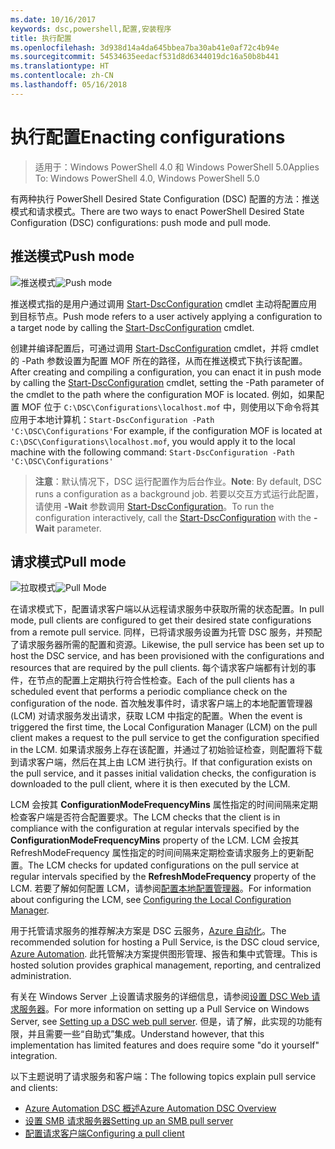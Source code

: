 ```yaml
---
ms.date: 10/16/2017
keywords: dsc,powershell,配置,安装程序
title: 执行配置
ms.openlocfilehash: 3d938d14a4da645bbea7ba30ab41e0af72c4b94e
ms.sourcegitcommit: 54534635eedacf531d8d6344019dc16a50b8b441
ms.translationtype: HT
ms.contentlocale: zh-CN
ms.lasthandoff: 05/16/2018
---
```

# <a name="enacting-configurations"></a><span data-ttu-id="4077c-103">执行配置</span><span class="sxs-lookup"><span data-stu-id="4077c-103">Enacting configurations</span></span>

><span data-ttu-id="4077c-104">适用于：Windows PowerShell 4.0 和 Windows PowerShell 5.0</span><span class="sxs-lookup"><span data-stu-id="4077c-104">Applies To: Windows PowerShell 4.0, Windows PowerShell 5.0</span></span>

<span data-ttu-id="4077c-105">有两种执行 PowerShell Desired State Configuration (DSC) 配置的方法：推送模式和请求模式。</span><span class="sxs-lookup"><span data-stu-id="4077c-105">There are two ways to enact PowerShell Desired State Configuration (DSC) configurations: push mode and pull mode.</span></span>

## <a name="push-mode"></a><span data-ttu-id="4077c-106">推送模式</span><span class="sxs-lookup"><span data-stu-id="4077c-106">Push mode</span></span>

<span data-ttu-id="4077c-107">![推送模式](images/pushModel.png "推送模式的工作原理")</span><span class="sxs-lookup"><span data-stu-id="4077c-107">![Push mode](images/pushModel.png "How push mode works")</span></span>

<span data-ttu-id="4077c-108">推送模式指的是用户通过调用 [Start-DscConfiguration](https://technet.microsoft.com/library/dn521623.aspx) cmdlet 主动将配置应用到目标节点。</span><span class="sxs-lookup"><span data-stu-id="4077c-108">Push mode refers to a user actively applying a configuration to a target node by calling the [Start-DscConfiguration](https://technet.microsoft.com/library/dn521623.aspx) cmdlet.</span></span>

<span data-ttu-id="4077c-109">创建并编译配置后，可通过调用 [Start-DscConfiguration](https://technet.microsoft.com/library/dn521623.aspx) cmdlet，并将 cmdlet 的 -Path 参数设置为配置 MOF 所在的路径，从而在推送模式下执行该配置。</span><span class="sxs-lookup"><span data-stu-id="4077c-109">After creating and compiling a configuration, you can enact it in push mode by calling the [Start-DscConfiguration](https://technet.microsoft.com/library/dn521623.aspx) cmdlet, setting the -Path parameter of the cmdlet to the path where the configuration MOF is located.</span></span>
<span data-ttu-id="4077c-110">例如，如果配置 MOF 位于 `C:\DSC\Configurations\localhost.mof` 中，则使用以下命令将其应用于本地计算机：`Start-DscConfiguration -Path 'C:\DSC\Configurations'`</span><span class="sxs-lookup"><span data-stu-id="4077c-110">For example, if the configuration MOF is located at `C:\DSC\Configurations\localhost.mof`, you would apply it to the local machine with the following command: `Start-DscConfiguration -Path 'C:\DSC\Configurations'`</span></span>

> <span data-ttu-id="4077c-111">__注意__：默认情况下，DSC 运行配置作为后台作业。</span><span class="sxs-lookup"><span data-stu-id="4077c-111">__Note__: By default, DSC runs a configuration as a background job.</span></span> <span data-ttu-id="4077c-112">若要以交互方式运行此配置，请使用 __-Wait__ 参数调用 [Start-DscConfiguration](https://technet.microsoft.com/library/dn521623.aspx)。</span><span class="sxs-lookup"><span data-stu-id="4077c-112">To run the configuration interactively, call the [Start-DscConfiguration](https://technet.microsoft.com/library/dn521623.aspx) with the __-Wait__ parameter.</span></span>

## <a name="pull-mode"></a><span data-ttu-id="4077c-113">请求模式</span><span class="sxs-lookup"><span data-stu-id="4077c-113">Pull mode</span></span>

<span data-ttu-id="4077c-114">![拉取模式](images/pullModel.png "拉取模式的工作原理")</span><span class="sxs-lookup"><span data-stu-id="4077c-114">![Pull Mode](images/pullModel.png "How pull mode works")</span></span>

<span data-ttu-id="4077c-115">在请求模式下，配置请求客户端以从远程请求服务中获取所需的状态配置。</span><span class="sxs-lookup"><span data-stu-id="4077c-115">In pull mode, pull clients are configured to get their desired state configurations from a remote pull service.</span></span>
<span data-ttu-id="4077c-116">同样，已将请求服务设置为托管 DSC 服务，并预配了请求服务器所需的配置和资源。</span><span class="sxs-lookup"><span data-stu-id="4077c-116">Likewise, the pull service has been set up to host the DSC service, and has been provisioned with the configurations and resources that are required by the pull clients.</span></span>
<span data-ttu-id="4077c-117">每个请求客户端都有计划的事件，在节点的配置上定期执行符合性检查。</span><span class="sxs-lookup"><span data-stu-id="4077c-117">Each of the pull clients has a scheduled event that performs a periodic compliance check on the configuration of the node.</span></span>
<span data-ttu-id="4077c-118">首次触发事件时，请求客户端上的本地配置管理器 (LCM) 对请求服务发出请求，获取 LCM 中指定的配置。</span><span class="sxs-lookup"><span data-stu-id="4077c-118">When the event is triggered the first time, the Local Configuration Manager (LCM) on the pull client makes a request to the pull service to get the configuration specified in the LCM.</span></span>
<span data-ttu-id="4077c-119">如果请求服务上存在该配置，并通过了初始验证检查，则配置将下载到请求客户端，然后在其上由 LCM 进行执行。</span><span class="sxs-lookup"><span data-stu-id="4077c-119">If that configuration exists on the pull service, and it passes initial validation checks, the configuration is downloaded to the pull client, where it is then executed by the LCM.</span></span>

<span data-ttu-id="4077c-120">LCM 会按其 **ConfigurationModeFrequencyMins** 属性指定的时间间隔来定期检查客户端是否符合配置要求。</span><span class="sxs-lookup"><span data-stu-id="4077c-120">The LCM checks that the client is in compliance with the configuration at regular intervals specified by the **ConfigurationModeFrequencyMins** property of the LCM.</span></span>
<span data-ttu-id="4077c-121">LCM 会按其 RefreshModeFrequency 属性指定的时间间隔来定期检查请求服务上的更新配置。</span><span class="sxs-lookup"><span data-stu-id="4077c-121">The LCM checks for updated configurations on the pull service at regular intervals specified by the **RefreshModeFrequency** property of the LCM.</span></span>
<span data-ttu-id="4077c-122">若要了解如何配置 LCM，请参阅[配置本地配置管理器](metaConfig.md)。</span><span class="sxs-lookup"><span data-stu-id="4077c-122">For information about configuring the LCM, see [Configuring the Local Configuration Manager](metaConfig.md).</span></span>

<span data-ttu-id="4077c-123">用于托管请求服务的推荐解决方案是 DSC 云服务，[Azure 自动化](https://azure.microsoft.com/services/automation/)。</span><span class="sxs-lookup"><span data-stu-id="4077c-123">The recommended solution for hosting a Pull Service, is the DSC cloud service, [Azure Automation](https://azure.microsoft.com/services/automation/).</span></span>
<span data-ttu-id="4077c-124">此托管解决方案提供图形管理、报告和集中式管理。</span><span class="sxs-lookup"><span data-stu-id="4077c-124">This is hosted solution provides graphical management, reporting, and centralized administration.</span></span>

<span data-ttu-id="4077c-125">有关在 Windows Server 上设置请求服务的详细信息，请参阅[设置 DSC Web 请求服务器](pullServer.md)。</span><span class="sxs-lookup"><span data-stu-id="4077c-125">For more information on setting up a Pull Service on Windows Server, see [Setting up a DSC web pull server](pullServer.md).</span></span>
<span data-ttu-id="4077c-126">但是，请了解，此实现的功能有限，并且需要一些“自助式”集成。</span><span class="sxs-lookup"><span data-stu-id="4077c-126">Understand however, that this implementation has limited features and does require some "do it yourself" integration.</span></span>

<span data-ttu-id="4077c-127">以下主题说明了请求服务和客户端：</span><span class="sxs-lookup"><span data-stu-id="4077c-127">The following topics explain pull service and clients:</span></span>

- [<span data-ttu-id="4077c-128">Azure Automation DSC 概述</span><span class="sxs-lookup"><span data-stu-id="4077c-128">Azure Automation DSC Overview</span></span>](https://docs.microsoft.com/en-us/azure/automation/automation-dsc-overview)
- [<span data-ttu-id="4077c-129">设置 SMB 请求服务器</span><span class="sxs-lookup"><span data-stu-id="4077c-129">Setting up an SMB pull server</span></span>](pullServerSMB.md)
- [<span data-ttu-id="4077c-130">配置请求客户端</span><span class="sxs-lookup"><span data-stu-id="4077c-130">Configuring a pull client</span></span>](pullClientConfigID.md)